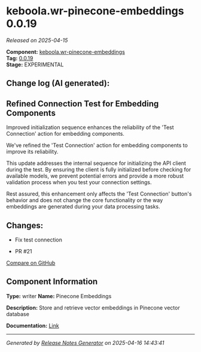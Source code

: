 #  keboola.wr-pinecone-embeddings 0.0.19

_Released on 2025-04-15_

**Component:** [keboola.wr-pinecone-embeddings](https://github.com/keboola/component-embeddings-v2)  
**Tag:** [0.0.19](https://github.com/keboola/component-embeddings-v2/releases/tag/0.0.19)  
**Stage:** EXPERIMENTAL


## Change log (AI generated):
## Refined Connection Test for Embedding Components
Improved initialization sequence enhances the reliability of the 'Test Connection' action for embedding components.

We've refined the 'Test Connection' action for embedding components to improve its reliability.

This update addresses the internal sequence for initializing the API client during the test. By ensuring the client is fully initialized before checking for available models, we prevent potential errors and provide a more robust validation process when you test your connection settings.

Rest assured, this enhancement only affects the 'Test Connection' button's behavior and does not change the core functionality or the way embeddings are generated during your data processing tasks.



## Changes:



- Fix test connection 




- PR #21 



[Compare on GitHub](https://github.com/keboola/component-embeddings-v2/compare/0.0.18...0.0.19)



## Component Information
**Type:** writer
**Name:** Pinecone Embeddings

**Description:** Store and retrieve vector embeddings in Pinecone vector database


**Documentation:** [Link](https://github.com/keboola/component-embeddings-v2/blob/master/README.md)



---
_Generated by [Release Notes Generator](https://github.com/keboola/release-notes-generator)
on 2025-04-16 14:43:41_